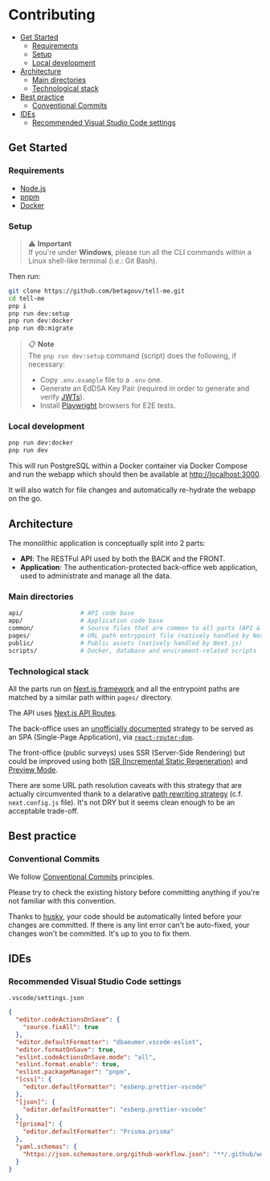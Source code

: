 # Contributing

- [Get Started](#get-started)
  - [Requirements](#requirements)
  - [Setup](#setup)
  - [Local development](#local-development)
- [Architecture](#architecture)
  - [Main directories](#main-directories)
  - [Technological stack](#technological-stack)
- [Best practice](#best-practice)
  - [Conventional Commits](#conventional-commits)
- [IDEs](#ides)
  - [Recommended Visual Studio Code settings](#recommended-visual-studio-code-settings)

## Get Started

### Requirements

- [Node.js](https://nodejs.org)
- [pnpm](https://pnpm.io/installation#using-corepack)
- [Docker](https://www.docker.com/get-started)

### Setup

> ⚠️ **Important**  
> If you're under **Windows**, please run all the CLI commands within a Linux shell-like terminal (i.e.: Git Bash).

Then run:

```sh
git clone https://github.com/betagouv/tell-me.git
cd tell-me
pnp i
pnp run dev:setup
pnp run dev:docker
pnp run db:migrate
```

> 📋 **Note**  
> The `pnp run dev:setup` command (script) does the following, if necessary:
>
> - Copy `.env.example` file to a `.env` one.
> - Generate an EdDSA Key Pair (required in order to generate and verify [JWTs](https://jwt.io)).
> - Install [Playwright](https://playwright.dev) browsers for E2E tests.

### Local development

```sh
pnp run dev:docker
pnp run dev
```

This will run PostgreSQL within a Docker container via Docker Compose and run the webapp which should then be available at
[http://localhost:3000](http://localhost:3000).

It will also watch for file changes and automatically re-hydrate the webapp on the go.

## Architecture

The monolithic application is conceptually split into 2 parts:

- **API**: The RESTFul API used by both the BACK and the FRONT.
- **Application**: The authentication-protected back-office web application, used to administrate and manage all the data.

### Main directories

```sh
api/                # API code base
app/                # Application code base
common/             # Source files that are common to all parts (API & Application)
pages/              # URL path entrypoint file (natively handled by Next.js)
public/             # Public assets (natively handled by Next.js)
scripts/            # Docker, database and enviroment-related scripts
```

### Technological stack

All the parts run on [Next.js framework](https://nextjs.org) and all the entrypoint paths are matched by a similar path
within `pages/` directory.

The API uses [Next.js API Routes](https://nextjs.org/docs/api-routes/introduction).

The back-office uses an [unofficially documented](https://colinhacks.com/essays/building-a-spa-with-nextjs) strategy to
be served as an SPA (Single-Page Application), via [`react-router-dom`](https://www.npmjs.com/package/react-router-dom).

The front-office (public surveys) uses SSR (Server-Side Rendering) but could be improved using both [ISR (Incremental
Static Regeneration)](https://nextjs.org/docs/basic-features/data-fetching#incremental-static-regeneration) and
[Preview Mode](https://nextjs.org/docs/advanced-features/preview-mode).

There are some URL path resolution caveats with this strategy that are actually circumvented thank to a delarative
[path rewriting strategy](https://nextjs.org/docs/api-reference/next.config.js/rewrites) (c.f. `next.config.js` file).
It's not DRY but it seems clean enough to be an acceptable trade-off.

## Best practice

### Conventional Commits

We follow [Conventional Commits](https://www.conventionalcommits.org/en/v1.0.0/) principles.

Please try to check the existing history before committing anything if you're not familiar with this convention.

Thanks to [husky](https://github.com/typicode/husky), your code should be automatically linted before your changes are
committed. If there is any lint error can't be auto-fixed, your changes won't be committed. It's up to you to fix them.

## IDEs

### Recommended Visual Studio Code settings

`.vscode/settings.json`

```json
{
  "editor.codeActionsOnSave": {
    "source.fixAll": true
  },
  "editor.defaultFormatter": "dbaeumer.vscode-eslint",
  "editor.formatOnSave": true,
  "eslint.codeActionsOnSave.mode": "all",
  "eslint.format.enable": true,
  "eslint.packageManager": "pnpm",
  "[css]": {
    "editor.defaultFormatter": "esbenp.prettier-vscode"
  },
  "[json]": {
    "editor.defaultFormatter": "esbenp.prettier-vscode"
  },
  "[prisma]": {
    "editor.defaultFormatter": "Prisma.prisma"
  },
  "yaml.schemas": {
    "https://json.schemastore.org/github-workflow.json": "**/.github/workflows/build.yml"
  }
}
```

